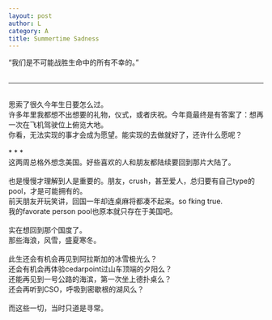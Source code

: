 ```yaml
---
layout: post
author: L
category: A
title: Summertime Sadness
---
```


“我们是不可能战胜生命中的所有不幸的。”<br>
<br>
* * *
<br>
思索了很久今年生日要怎么过。<br>
许多年里我都想不出想要的礼物，仪式，或者庆祝。今年竟最终是有答案了：想再一次在飞机驾驶位上俯览大地。<br>
你看，无法实现的事才会成为愿望。能实现的去做就好了，还许什么愿呢？<br>
 <br>
* * *
<br>
这两周总格外想念美国。好些喜欢的人和朋友都陆续要回到那片大陆了。<br>
<br>
也是慢慢才理解到人是重要的。朋友，crush，甚至爱人，总归要有自己type的pool，才是可能拥有的。<br>
前天朋友开玩笑讲，回国一年却连桌麻将都凑不起来。so fking true.<br>
我的favorate person pool也原本就只存在于美国吧。<br>
<br>
实在想回到那个国度了。<br>
那些海浪，风雪，盛夏寒冬。<br>
<br>
此生还会有机会再见到阿拉斯加的冰雪极光么？<br>
还会有机会再体验cedarpoint过山车顶端的夕阳么？<br>
还能再见到一号公路的海滨，第一次坐上德扑桌么？<br>
还会再听到CSO，呼吸到密歇根的湖风么？<br>
<br>
而这些一切，当时只道是寻常。<br>
